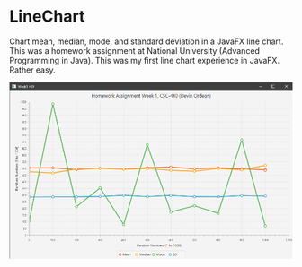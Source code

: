 # LineChart
Chart mean, median, mode, and standard deviation in a JavaFX line chart.
This was a homework assignment at National University (Advanced Programming in Java).
This was my first line chart experience in JavaFX. Rather easy.

![](LineChart.png)
